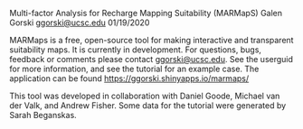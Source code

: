 Multi-factor Analysis for Recharge Mapping Suitability
(MARMapS)
Galen Gorski
ggorski@ucsc.edu
01/19/2020

MARMaps is a free, open-source tool for making interactive and transparent suitability maps. It is currently in development. For questions, bugs, feedback or comments please contact ggorski@ucsc.edu. See the userguid for more information, and see the tutorial for an example case. The application can be found https://ggorski.shinyapps.io/marmaps/

This tool was developed in collaboration with Daniel Goode, Michael van der Valk, and Andrew Fisher. Some data for the tutorial were generated by Sarah Beganskas.
